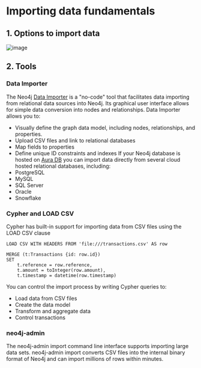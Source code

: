 # Importing data fundamentals
## 1. Options to import data
![image](https://github.com/user-attachments/assets/9fcd67fe-2d2d-4165-a491-b454e2084054)

## 2. Tools 

### Data Importer
The Neo4j [Data Importer](https://neo4j.com/docs/data-importer/current/?_gl=1*1sjh6t9*_gcl_au*MjAwNjI2OTMwOS4xNzQ1NjUxOTYxLjEzMjE2MTM0NTMuMTc0NjAzNTY3MS4xNzQ2MDM1Njcx*_ga*Mzc1MTg2MjkyLjE3NDU2NTE5NjE.*_ga_DL38Q8KGQC*czE3NDg4NDA5NTQkbzE4JGcxJHQxNzQ4ODQzMTg0JGo2MCRsMCRoMA..*_ga_DZP8Z65KK4*czE3NDg4NDA5NTQkbzEwJGcxJHQxNzQ4ODQzMTg1JGo2MCRsMCRoMA..)
is a "no-code" tool that facilitates data importing from relational data sources into Neo4j. Its graphical user interface allows for simple data conversion into nodes and relationships.
Data Importer allows you to:
- Visually define the graph data model, including nodes, relationships, and properties.
- Upload CSV files and link to relational databases
- Map fields to properties
- Define unique ID constraints and indexes
If your Neo4j database is hosted on [Aura DB](https://console.neo4j.io/?_gl=1*egwnqi*_gcl_au*MjAwNjI2OTMwOS4xNzQ1NjUxOTYxLjEzMjE2MTM0NTMuMTc0NjAzNTY3MS4xNzQ2MDM1Njcx*_ga*Mzc1MTg2MjkyLjE3NDU2NTE5NjE.*_ga_DL38Q8KGQC*czE3NDg4NDA5NTQkbzE4JGcxJHQxNzQ4ODQzMTg0JGo2MCRsMCRoMA..*_ga_DZP8Z65KK4*czE3NDg4NDA5NTQkbzEwJGcxJHQxNzQ4ODQzMTg1JGo2MCRsMCRoMA..)
you can import data directly from several cloud hosted relational databases, including:
- PostgreSQL
- MySQL
- SQL Server
- Oracle
- Snowflake

### Cypher and LOAD CSV
Cypher has built-in support for importing data from CSV files using the LOAD CSV clause
```
LOAD CSV WITH HEADERS FROM 'file:///transactions.csv' AS row

MERGE (t:Transactions {id: row.id})
SET
    t.reference = row.reference,
    t.amount = toInteger(row.amount),
    t.timestamp = datetime(row.timestamp)
```
You can control the import process by writing Cypher queries to:
- Load data from CSV files
- Create the data model
- Transform and aggregate data
- Control transactions

### neo4j-admin
The neo4j-admin import command line interface supports importing large data sets. neo4j-admin import converts CSV files into the internal binary format of Neo4j and can import millions of rows within minutes.
